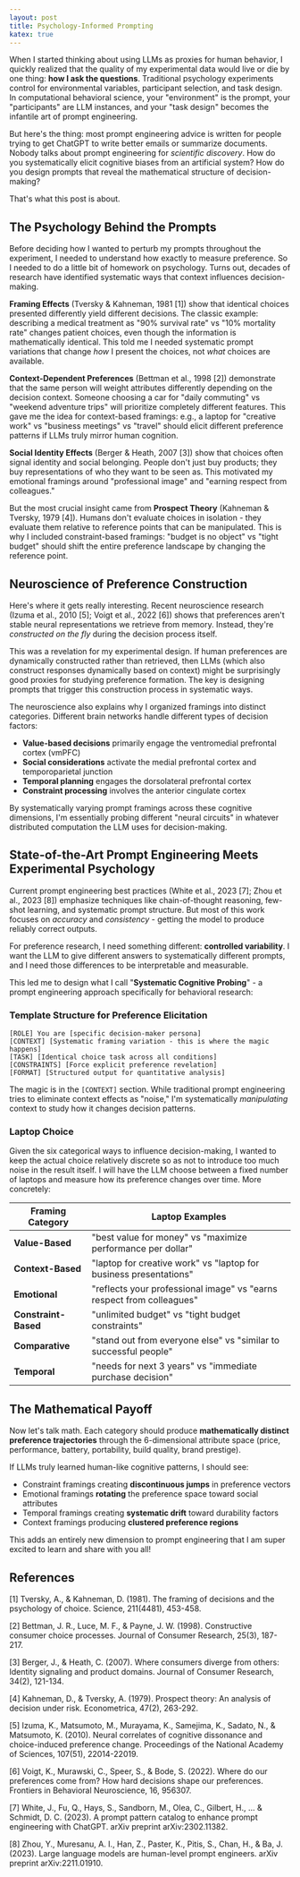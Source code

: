```yaml
---
layout: post
title: Psychology-Informed Prompting
katex: true
---
```

When I started thinking about using LLMs as proxies for human behavior, I quickly realized that the quality of my experimental data would live or die by one thing: **how I ask the questions**. Traditional psychology experiments control for environmental variables, participant selection, and task design. In computational behavioral science, your "environment" is the prompt, your "participants" are LLM instances, and your "task design" becomes the infantile art of prompt engineering.

But here's the thing: most prompt engineering advice is written for people trying to get ChatGPT to write better emails or summarize documents. Nobody talks about prompt engineering for _scientific discovery_. How do you systematically elicit cognitive biases from an artificial system? How do you design prompts that reveal the mathematical structure of decision-making?

That's what this post is about.

## The Psychology Behind the Prompts

Before deciding how I wanted to perturb my prompts throughout the experiment, I needed to understand how exactly to measure preference. So I needed to do a little bit of homework on psychology. Turns out, decades of research have identified systematic ways that context influences decision-making.

**Framing Effects** (Tversky & Kahneman, 1981 [1]) show that identical choices presented differently yield different decisions. The classic example: describing a medical treatment as "90% survival rate" vs "10% mortality rate" changes patient choices, even though the information is mathematically identical. This told me I needed systematic prompt variations that change _how_ I present the choices, not _what_ choices are available.

**Context-Dependent Preferences** (Bettman et al., 1998 [2]) demonstrate that the same person will weight attributes differently depending on the decision context. Someone choosing a car for "daily commuting" vs "weekend adventure trips" will prioritize completely different features. This gave me the idea for context-based framings: e.g., a laptop for "creative work" vs "business meetings" vs "travel" should elicit different preference patterns if LLMs truly mirror human cognition.

**Social Identity Effects** (Berger & Heath, 2007 [3]) show that choices often signal identity and social belonging. People don't just buy products; they buy representations of who they want to be seen as. This motivated my emotional framings around "professional image" and "earning respect from colleagues."

But the most crucial insight came from **Prospect Theory** (Kahneman & Tversky, 1979 [4]). Humans don't evaluate choices in isolation - they evaluate them relative to reference points that can be manipulated. This is why I included constraint-based framings: "budget is no object" vs "tight budget" should shift the entire preference landscape by changing the reference point.

## Neuroscience of Preference Construction

Here's where it gets really interesting. Recent neuroscience research (Izuma et al., 2010 [5]; Voigt et al., 2022 [6]) shows that preferences aren't stable neural representations we retrieve from memory. Instead, they're _constructed on the fly_ during the decision process itself.

This was a revelation for my experimental design. If human preferences are dynamically constructed rather than retrieved, then LLMs (which also construct responses dynamically based on context) might be surprisingly good proxies for studying preference formation. The key is designing prompts that trigger this construction process in systematic ways.

The neuroscience also explains why I organized framings into distinct categories. Different brain networks handle different types of decision factors:

- **Value-based decisions** primarily engage the ventromedial prefrontal cortex (vmPFC)
- **Social considerations** activate the medial prefrontal cortex and temporoparietal junction
- **Temporal planning** engages the dorsolateral prefrontal cortex
- **Constraint processing** involves the anterior cingulate cortex

By systematically varying prompt framings across these cognitive dimensions, I'm essentially probing different "neural circuits" in whatever distributed computation the LLM uses for decision-making.

## State-of-the-Art Prompt Engineering Meets Experimental Psychology

Current prompt engineering best practices (White et al., 2023 [7]; Zhou et al., 2023 [8]) emphasize techniques like chain-of-thought reasoning, few-shot learning, and systematic prompt structure. But most of this work focuses on _accuracy_ and _consistency_ - getting the model to produce reliably correct outputs.

For preference research, I need something different: **controlled variability**. I want the LLM to give different answers to systematically different prompts, and I need those differences to be interpretable and measurable.

This led me to design what I call "**Systematic Cognitive Probing**" - a prompt engineering approach specifically for behavioral research:

### Template Structure for Preference Elicitation

```
[ROLE] You are [specific decision-maker persona]
[CONTEXT] [Systematic framing variation - this is where the magic happens]
[TASK] [Identical choice task across all conditions]
[CONSTRAINTS] [Force explicit preference revelation]
[FORMAT] [Structured output for quantitative analysis]
```

The magic is in the `[CONTEXT]` section. While traditional prompt engineering tries to eliminate context effects as "noise," I'm systematically _manipulating_ context to study how it changes decision patterns.

### Laptop Choice 

Given the six categorical ways to influence decision-making, I wanted to keep the actual choice relatively discrete so as not to introduce too much noise in the result itself. I will have the LLM choose between a fixed number of laptops and measure how its preference changes over time. More concretely: 

|Framing Category|Laptop Examples|
|---|---|
|**Value-Based**|"best value for money" vs "maximize performance per dollar"|
|**Context-Based**|"laptop for creative work" vs "laptop for business presentations"|
|**Emotional**|"reflects your professional image" vs "earns respect from colleagues"|
|**Constraint-Based**|"unlimited budget" vs "tight budget constraints"|
|**Comparative**|"stand out from everyone else" vs "similar to successful people"|
|**Temporal**|"needs for next 3 years" vs "immediate purchase decision"|

## The Mathematical Payoff

Now let's talk math. Each category should produce **mathematically distinct preference trajectories** through the 6-dimensional attribute space (price, performance, battery, portability, build quality, brand prestige).

If LLMs truly learned human-like cognitive patterns, I should see:

- Constraint framings creating **discontinuous jumps** in preference vectors
- Emotional framings **rotating** the preference space toward social attributes
- Temporal framings creating **systematic drift** toward durability factors
- Context framings producing **clustered preference regions**

This adds an entirely new dimension to prompt engineering that I am super excited to learn and share with you all! 
## References

[1] Tversky, A., & Kahneman, D. (1981). The framing of decisions and the psychology of choice. Science, 211(4481), 453-458.

[2] Bettman, J. R., Luce, M. F., & Payne, J. W. (1998). Constructive consumer choice processes. Journal of Consumer Research, 25(3), 187-217.

[3] Berger, J., & Heath, C. (2007). Where consumers diverge from others: Identity signaling and product domains. Journal of Consumer Research, 34(2), 121-134.

[4] Kahneman, D., & Tversky, A. (1979). Prospect theory: An analysis of decision under risk. Econometrica, 47(2), 263-292.

[5] Izuma, K., Matsumoto, M., Murayama, K., Samejima, K., Sadato, N., & Matsumoto, K. (2010). Neural correlates of cognitive dissonance and choice-induced preference change. Proceedings of the National Academy of Sciences, 107(51), 22014-22019.

[6] Voigt, K., Murawski, C., Speer, S., & Bode, S. (2022). Where do our preferences come from? How hard decisions shape our preferences. Frontiers in Behavioral Neuroscience, 16, 956307.

[7] White, J., Fu, Q., Hays, S., Sandborn, M., Olea, C., Gilbert, H., ... & Schmidt, D. C. (2023). A prompt pattern catalog to enhance prompt engineering with ChatGPT. arXiv preprint arXiv:2302.11382.

[8] Zhou, Y., Muresanu, A. I., Han, Z., Paster, K., Pitis, S., Chan, H., & Ba, J. (2023). Large language models are human-level prompt engineers. arXiv preprint arXiv:2211.01910.